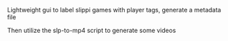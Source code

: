 Lightweight gui to label slippi games with player tags, generate a metadata file

Then utilize the slp-to-mp4 script to generate some videos
